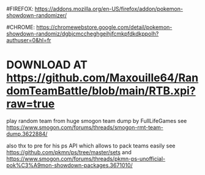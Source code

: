 #FIREFOX: https://addons.mozilla.org/en-US/firefox/addon/pokemon-showdown-randomizer/

#CHROME: https://chromewebstore.google.com/detail/pokemon-showdown-randomiz/dgbjcmccheghgeihjfcmkpfdkdkppolh?authuser=0&hl=fr

# DOWNLOAD AT https://github.com/Maxouille64/RandomTeamBattle/blob/main/RTB.xpi?raw=true

play random team from huge smogon team dump by FullLifeGames see https://www.smogon.com/forums/threads/smogon-rmt-team-dump.3622884/ 

also thx to pre for his ps API which allows to pack teams easily see https://github.com/pkmn/ps/tree/master/sets and https://www.smogon.com/forums/threads/pkmn-ps-unofficial-pok%C3%A9mon-showdown-packages.3671010/
